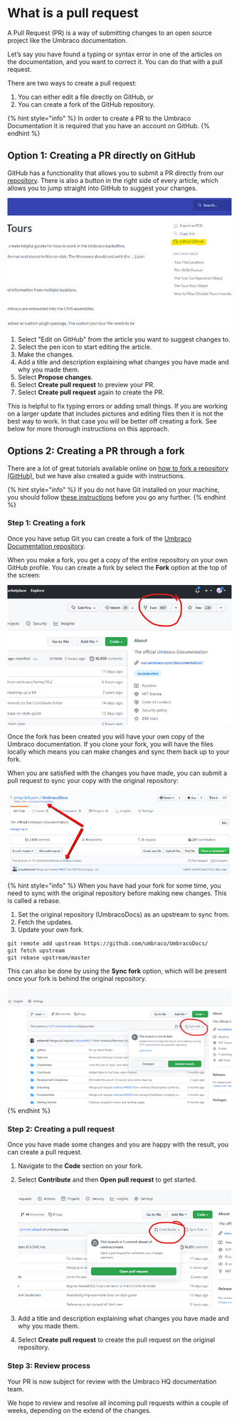 # What is a pull request

A Pull Request (PR) is a way of submitting changes to an open source project like the Umbraco documentation.

Let’s say you have found a typing or syntax error in one of the articles on the documentation, and you want to correct it. You can do that with a pull request.

There are two ways to create a pull request:

1. You can either edit a file directly on GitHub, or
2. You can create a fork of the GitHub repository.

{% hint style="info" %}
In order to create a PR to the Umbraco Documentation it is required that you have an account on GitHub.
{% endhint %}

## Option 1: Creating a PR directly on GitHub

GitHub has a functionality that allows you to submit a PR directly from our [repository](https://github.com/umbraco/UmbracoDocs/). There is also a button in the right side of every article, which allows you to jump straight into GitHub to suggest your changes.

![Highlighting the "Edit on GitHub" button in the right side of an article.](images/gb-edit-on-github.png)

1. Select "Edit on GitHub" from the article you want to suggest changes to.
2. Select the pen icon to start editing the article.
3. Make the changes.
4. Add a title and description explaining what changes you have made and why you made them.
5. Select **Propose changes**.
6. Select **Create pull request** to preview your PR.
7. Select **Create pull request** again to create the PR.

This is helpful to fix typing errors or adding small things. If you are working on a larger update that includes pictures and editing files then it is not the best way to work. In that case you will be better off creating a fork. See below for more thorough instructions on this approach.

## Options 2: Creating a PR through a fork

There are a lot of great tutorials available online on [how to fork a repository (GitHub)](https://help.github.com/articles/fork-a-repo/), but we have also created a guide with instructions.

{% hint style="info" %}
If you do not have Git installed on your machine, you should follow [these instructions](https://help.github.com/articles/set-up-git/) before you go any further.
{% endhint %}

### Step 1: Creating a fork

Once you have setup Git you can create a fork of the [Umbraco Documentation repository](https://github.com/umbraco/UmbracoDocs/).

When you make a fork, you get a copy of the entire repository on your own GitHub profile. You can create a fork by select the **Fork** option at the top of the screen:

![Creating a fork](images/fork-repository-new.png)

Once the fork has been created you will have your own copy of the Umbraco documentation. If you clone your fork, you will have the files locally which means you can make changes and sync them back up to your fork.

When you are satisfied with the changes you have made, you can submit a pull request to sync your copy with the original repository:

![Fork of documentation](images/example-of-fork.png)

{% hint style="info" %}
When you have had your fork for some time, you need to sync with the original repository before making new changes. This is called a rebase.

1. Set the original repository (UmbracoDocs) as an upstream to sync from.
2. Fetch the updates.
3. Update your own fork.

```none
git remote add upstream https://github.com/umbraco/UmbracoDocs/
git fetch upstream
git rebase upstream/master
```

This can also be done by using the **Sync fork** option, which will be present once your fork is behind the original repository.

![Highlight the Sync fork option available on a fork that is behind the original repository](images/sync-fork.png)
{% endhint %}

### Step 2: Creating a pull request

Once you have made some changes and you are happy with the result, you can create a pull request.

1. Navigate to the **Code** section on your fork.
2. Select **Contribute** and then **Open pull request** to get started.

    ![Highlight option to contribute directly from fork to original repository.](images/contribute.png)

3. Add a title and description explaining what changes you have made and why you made them.
4. Select **Create pull request** to create the pull request on the original repository.

### Step 3: Review process

Your PR is now subject for review with the Umbraco HQ documentation team.

We hope to review and resolve all incoming pull requests within a couple of weeks, depending on the extend of the changes.
